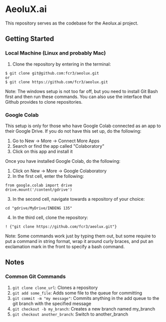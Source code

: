 # AeoluX.ai

This repository serves as the codebase for the Aeolux.ai project.

## Getting Started

### Local Machine (Linux and probably Mac)

1. Clone the repository by entering in the terminal:
```
$ git clone git@github.com:fcr3/aeolux.git
or 
$ git clone https://github.com/fcr3/aeolux.git
```

Note: The windows setup is not too far off, but you need to install Git Bash first and then run these commands. You can also use the interface that Github provides to clone repositories.

### Google Colab

This setup is only for those who have Google Colab connected as an app to their Google Drive. If you do not have this set up, do the following:

1. Go to New -> More -> Connect More Apps
2. Search or find the app called "Colaboratory"
3. Click on this app and install it

Once you have installed Google Colab, do the following:

1. Click on New -> More -> Google Colaboratory
2. In the first cell, enter the following:
```
from google.colab import drive
drive.mount('/content/gdrive')
```
3. In the second cell, navigate towards a repository of your choice:
```
cd "gdrive/MyDrive/INDENG 135"
```
4. In the third cell, clone the repository:
```
! {"git clone https://github.com/fcr3/aeolux.git"}
```

Note: Some commands work just by typing them out, but some require to put a command in string format, wrap it around curly braces, and put an exclamation mark in the front to specify a bash command.

## Notes

### Common Git Commands
1. `git clone clone_url`: Clones a repository
2. `git add some_file`: Adds some file to the queue for committing
3. `git commit -m "my message"`: Commits anything in the add queue to the git branch with the specified message
4. `git checkout -b my_branch`: Creates a new branch named my_branch
5. `git checkout another_branch`: Switch to another_branch
